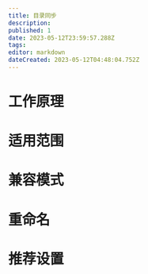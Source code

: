 ```yaml
---
title: 目录同步
description: 
published: 1
date: 2023-05-12T23:59:57.288Z
tags: 
editor: markdown
dateCreated: 2023-05-12T04:48:04.752Z
---
```


# 工作原理

# 适用范围

# 兼容模式

# 重命名

# 推荐设置

